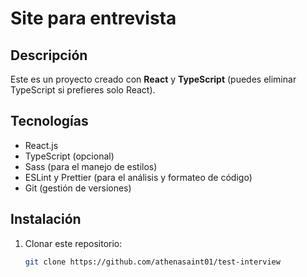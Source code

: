 # Site para entrevista

## Descripción

Este es un proyecto creado con **React** y **TypeScript** (puedes eliminar TypeScript si prefieres solo React).

## Tecnologías

- React.js
- TypeScript (opcional)
- Sass (para el manejo de estilos)
- ESLint y Prettier (para el análisis y formateo de código)
- Git (gestión de versiones)

## Instalación

1. Clonar este repositorio:
   ```bash
   git clone https://github.com/athenasaint01/test-interview
   ```
